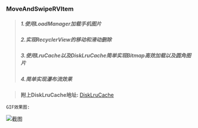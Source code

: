 ### MoveAndSwipeRVItem


>##### 1.使用LoadManager加载手机图片
>##### 2.实现RecyclerView的移动和滑动删除
>##### 3.使用LruCache以及DiskLruCache简单实现Bitmap高效加载以及圆角图片
>##### 4.简单实现瀑布流效果

>**附上DiskLruCache地址:**
>[DiskLruCache](https://github.com/JakeWharton/DiskLruCache)

```GIF效果图:```

![截图](https://github.com/Markcz/MoveAndSwipeRVItem/blob/master/art.gif)





